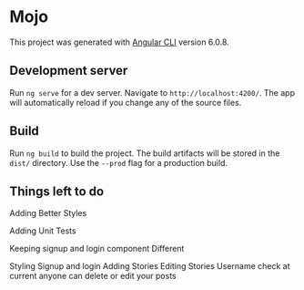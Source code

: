 # Mojo

This project was generated with [Angular CLI](https://github.com/angular/angular-cli) version 6.0.8.

## Development server

Run `ng serve` for a dev server. Navigate to `http://localhost:4200/`. The app will automatically reload if you change any of the source files.


## Build

Run `ng build` to build the project. The build artifacts will be stored in the `dist/` directory. Use the `--prod` flag for a production build.

## Things left to do

Adding Better Styles

Adding Unit Tests

Keeping signup and login component Different

Styling Signup and login
Adding Stories
Editing Stories
Username check at current anyone can delete or edit your posts


